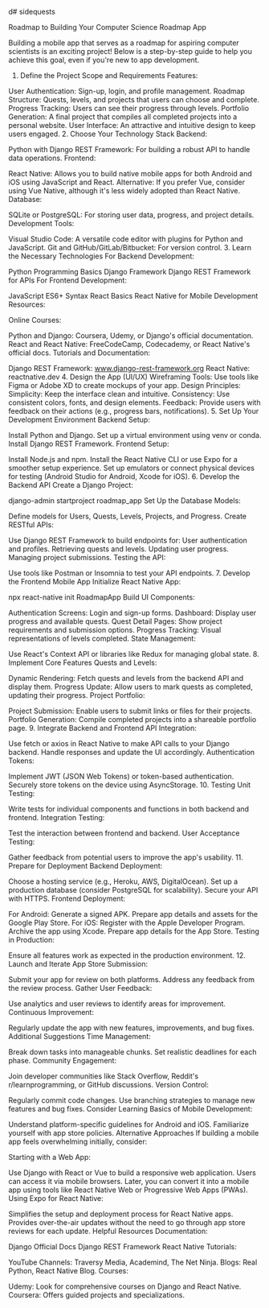 d# sidequests

Roadmap to Building Your Computer Science Roadmap App

Building a mobile app that serves as a roadmap for aspiring computer scientists is an exciting project! Below is a step-by-step guide to help you achieve this goal, even if you're new to app development.

1. Define the Project Scope and Requirements
Features:

User Authentication: Sign-up, login, and profile management.
Roadmap Structure: Quests, levels, and projects that users can choose and complete.
Progress Tracking: Users can see their progress through levels.
Portfolio Generation: A final project that compiles all completed projects into a personal website.
User Interface: An attractive and intuitive design to keep users engaged.
2. Choose Your Technology Stack
Backend:

Python with Django REST Framework: For building a robust API to handle data operations.
Frontend:

React Native: Allows you to build native mobile apps for both Android and iOS using JavaScript and React.
Alternative: If you prefer Vue, consider using Vue Native, although it's less widely adopted than React Native.
Database:

SQLite or PostgreSQL: For storing user data, progress, and project details.
Development Tools:

Visual Studio Code: A versatile code editor with plugins for Python and JavaScript.
Git and GitHub/GitLab/Bitbucket: For version control.
3. Learn the Necessary Technologies
For Backend Development:

Python Programming Basics
Django Framework
Django REST Framework for APIs
For Frontend Development:

JavaScript ES6+ Syntax
React Basics
React Native for Mobile Development
Resources:

Online Courses:

Python and Django: Coursera, Udemy, or Django's official documentation.
React and React Native: FreeCodeCamp, Codecademy, or React Native's official docs.
Tutorials and Documentation:

Django REST Framework: www.django-rest-framework.org
React Native: reactnative.dev
4. Design the App (UI/UX)
Wireframing Tools: Use tools like Figma or Adobe XD to create mockups of your app.
Design Principles:
Simplicity: Keep the interface clean and intuitive.
Consistency: Use consistent colors, fonts, and design elements.
Feedback: Provide users with feedback on their actions (e.g., progress bars, notifications).
5. Set Up Your Development Environment
Backend Setup:

Install Python and Django.
Set up a virtual environment using venv or conda.
Install Django REST Framework.
Frontend Setup:

Install Node.js and npm.
Install the React Native CLI or use Expo for a smoother setup experience.
Set up emulators or connect physical devices for testing (Android Studio for Android, Xcode for iOS).
6. Develop the Backend API
Create a Django Project:

django-admin startproject roadmap_app
Set Up the Database Models:

Define models for Users, Quests, Levels, Projects, and Progress.
Create RESTful APIs:

Use Django REST Framework to build endpoints for:
User authentication and profiles.
Retrieving quests and levels.
Updating user progress.
Managing project submissions.
Testing the API:

Use tools like Postman or Insomnia to test your API endpoints.
7. Develop the Frontend Mobile App
Initialize React Native App:

npx react-native init RoadmapApp
Build UI Components:

Authentication Screens: Login and sign-up forms.
Dashboard: Display user progress and available quests.
Quest Detail Pages: Show project requirements and submission options.
Progress Tracking: Visual representations of levels completed.
State Management:

Use React's Context API or libraries like Redux for managing global state.
8. Implement Core Features
Quests and Levels:

Dynamic Rendering: Fetch quests and levels from the backend API and display them.
Progress Update: Allow users to mark quests as completed, updating their progress.
Project Portfolio:

Project Submission: Enable users to submit links or files for their projects.
Portfolio Generation: Compile completed projects into a shareable portfolio page.
9. Integrate Backend and Frontend
API Integration:

Use fetch or axios in React Native to make API calls to your Django backend.
Handle responses and update the UI accordingly.
Authentication Tokens:

Implement JWT (JSON Web Tokens) or token-based authentication.
Securely store tokens on the device using AsyncStorage.
10. Testing
Unit Testing:

Write tests for individual components and functions in both backend and frontend.
Integration Testing:

Test the interaction between frontend and backend.
User Acceptance Testing:

Gather feedback from potential users to improve the app's usability.
11. Prepare for Deployment
Backend Deployment:

Choose a hosting service (e.g., Heroku, AWS, DigitalOcean).
Set up a production database (consider PostgreSQL for scalability).
Secure your API with HTTPS.
Frontend Deployment:

For Android:
Generate a signed APK.
Prepare app details and assets for the Google Play Store.
For iOS:
Register with the Apple Developer Program.
Archive the app using Xcode.
Prepare app details for the App Store.
Testing in Production:

Ensure all features work as expected in the production environment.
12. Launch and Iterate
App Store Submission:

Submit your app for review on both platforms.
Address any feedback from the review process.
Gather User Feedback:

Use analytics and user reviews to identify areas for improvement.
Continuous Improvement:

Regularly update the app with new features, improvements, and bug fixes.
Additional Suggestions
Time Management:

Break down tasks into manageable chunks.
Set realistic deadlines for each phase.
Community Engagement:

Join developer communities like Stack Overflow, Reddit's r/learnprogramming, or GitHub discussions.
Version Control:

Regularly commit code changes.
Use branching strategies to manage new features and bug fixes.
Consider Learning Basics of Mobile Development:

Understand platform-specific guidelines for Android and iOS.
Familiarize yourself with app store policies.
Alternative Approaches
If building a mobile app feels overwhelming initially, consider:

Starting with a Web App:

Use Django with React or Vue to build a responsive web application.
Users can access it via mobile browsers.
Later, you can convert it into a mobile app using tools like React Native Web or Progressive Web Apps (PWAs).
Using Expo for React Native:

Simplifies the setup and deployment process for React Native apps.
Provides over-the-air updates without the need to go through app store reviews for each update.
Helpful Resources
Documentation:

Django Official Docs
Django REST Framework
React Native
Tutorials:

YouTube Channels: Traversy Media, Academind, The Net Ninja.
Blogs: Real Python, React Native Blog.
Courses:

Udemy: Look for comprehensive courses on Django and React Native.
Coursera: Offers guided projects and specializations.
